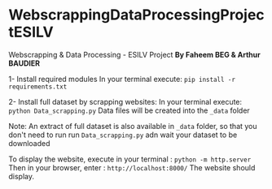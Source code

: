 # WebscrappingDataProcessingProjectESILV
Webscrapping &amp; Data Processing - ESILV Project
**By Faheem BEG & Arthur BAUDIER**



1- Install required modules
In your terminal execute:
 `pip install -r requirements.txt`

2- Install full dataset by scrapping websites:
In your terminal execute:
`python Data_scrapping.py`
Data files will be created into the `_data` folder

Note:
    An extract of full dataset is also available in `_data` folder, so that you don't need to run run `Data_scrapping.py` adn wait your dataset to be downloaded

To display the website, execute in your terminal : `python -m http.server`
Then in your browser, enter : `http://localhost:8000/`
The website should display.
